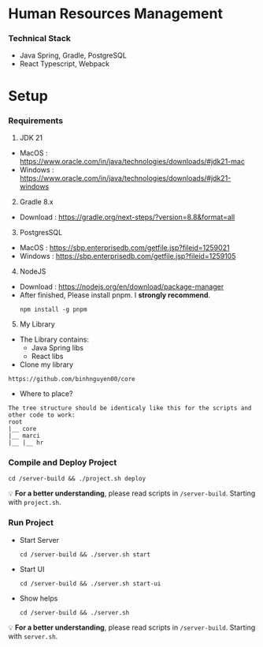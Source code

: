# Human Resources Management
### Technical Stack
- Java Spring, Gradle, PostgreSQL
- React Typescript, Webpack
# Setup
### Requirements
1. JDK 21
- MacOS    : https://www.oracle.com/in/java/technologies/downloads/#jdk21-mac
- Windows  : https://www.oracle.com/in/java/technologies/downloads/#jdk21-windows
2. Gradle 8.x
- Download : https://gradle.org/next-steps/?version=8.8&format=all
3. PostgresSQL
- MacOS    : https://sbp.enterprisedb.com/getfile.jsp?fileid=1259021
- Windows  : https://sbp.enterprisedb.com/getfile.jsp?fileid=1259105
4. NodeJS
- Download : https://nodejs.org/en/download/package-manager
- After finished, Please install pnpm. I **strongly recommend**.
  ```plaintext
  npm install -g pnpm
  ```
5. My Library
- The Library contains:
  - Java Spring libs
  - React libs
- Clone my library
```plaintext
https://github.com/binhnguyen00/core
```
- Where to place?
```plaintext
The tree structure should be identicaly like this for the scripts and other code to work:
root
|__ core
|__ marci
|__ |__ hr
```

### Compile and Deploy Project
```plaintext
cd /server-build && ./project.sh deploy
```
💡 **For a better understanding**, please read scripts in ```/server-build```. Starting with ```project.sh```.
### Run Project
- Start Server
  ```plaintext
  cd /server-build && ./server.sh start
  ```
- Start UI
  ```plaintext
  cd /server-build && ./server.sh start-ui
  ```
- Show helps
  ```plaintext
  cd /server-build && ./server.sh
  ```
💡 **For a better understanding**, please read scripts in ```/server-build```. Starting with ```server.sh```.
